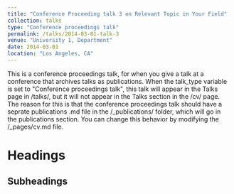 ```yaml
---
title: "Conference Proceeding talk 3 on Relevant Topic in Your Field"
collection: talks
type: "Conference proceedings talk"
permalink: /talks/2014-03-01-talk-3
venue: "University 1, Department"
date: 2014-03-01
location: "Los Angeles, CA"
---
```


This is a conference proceedings talk, for when you give a talk at a conference that archives talks as publications. When the talk_type variable is set to "Conference proceedings talk", this talk will appear in the Talks page in /talks/, but it will not appear in the Talks section in the /cv/ page. The reason for this is that the conference proceedings talk should have a seprate publications .md file in the /_publications/ folder, which will go in the publications section. You can change this behavior by modifying the /_pages/cv.md file.  

Headings
======

Subheadings
------
